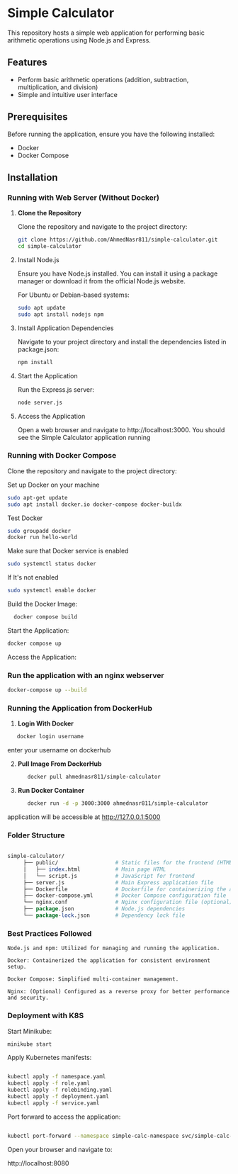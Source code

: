 # Simple Calculator

This repository hosts a simple web application for performing basic arithmetic operations using Node.js and Express.

## Features

- Perform basic arithmetic operations (addition, subtraction, multiplication, and division)
- Simple and intuitive user interface

## Prerequisites

Before running the application, ensure you have the following installed:

- Docker
- Docker Compose

## Installation

### Running with Web Server (Without Docker)

1. **Clone the Repository**

   Clone the repository and navigate to the project directory:

   ```bash
   git clone https://github.com/AhmedNasr811/simple-calculator.git
   cd simple-calculator
   ```
2. Install Node.js

   Ensure you have Node.js installed. You can install it using a package manager
   or download it from the official Node.js website.

   For Ubuntu or Debian-based systems:
   ```bash
   sudo apt update
   sudo apt install nodejs npm
   ```

3. Install Application Dependencies

   Navigate to your project directory and install the dependencies listed in package.json:

   ```bash
   npm install
   ```

4. Start the Application

   Run the Express.js server:
   
   ```bash
   node server.js
   ```

5. Access the Application

   Open a web browser and navigate to http://localhost:3000. 
   You should see the Simple Calculator application running

### Running with Docker Compose


Clone the repository and navigate to the project directory:
    
Set up Docker on your machine
      
   ```bash
   sudo apt-get update
   sudo apt install docker.io docker-compose docker-buildx
   ```

Test Docker 
   
   ```bash
   sudo groupadd docker
   docker run hello-world
   ```

Make sure that Docker service is enabled 

   ```bash
   sudo systemctl status docker
   ```

If It's not enabled
   ```bash
   sudo systemctl enable docker
   ```

Build the Docker Image:

 ```bash
   docker compose build
 ```

Start the Application:

```bash
docker compose up
```
Access the Application:
### Run the application with an nginx webserver 
   ```bash
   docker-compose up --build
   ```

### Running the Application from DockerHub

 1. **Login With Docker**

   ````bash
      docker login username
   ````

  enter your username on dockerhub
   
2. **Pull Image From DockerHub**
    
   ````bash
      docker pull ahmednasr811/simple-calculator

   ````
   
3. **Run Docker Container**
   ````bash
      docker run -d -p 3000:3000 ahmednasr811/simple-calculator
   ````
  
application will be accessible at http://127.0.0.1:5000

### Folder Structure
```perl

simple-calculator/
     ├── public/                  # Static files for the frontend (HTML, JS, CSS)
     │   ├── index.html           # Main page HTML
     │   └── script.js            # JavaScript for frontend
     ├── server.js                # Main Express application file
     ├── Dockerfile               # Dockerfile for containerizing the app
     ├── docker-compose.yml       # Docker Compose configuration file
     └── nginx.conf               # Nginx configuration file (optional)
     ├── package.json             # Node.js dependencies
     └── package-lock.json        # Dependency lock file
```

### Best Practices Followed

    Node.js and npm: Utilized for managing and running the application.
    
    Docker: Containerized the application for consistent environment setup.
    
    Docker Compose: Simplified multi-container management.
    
    Nginx: (Optional) Configured as a reverse proxy for better performance and security.


   ### Deployment with K8S 

Start Minikube:

````bash
minikube start

````

Apply Kubernetes manifests:

````bash

kubectl apply -f namespace.yaml
kubectl apply -f role.yaml
kubectl apply -f rolebinding.yaml
kubectl apply -f deployment.yaml
kubectl apply -f service.yaml

````

Port forward to access the application:

````bash

kubectl port-forward --namespace simple-calc-namespace svc/simple-calc-service 8080:80

````

Open your browser and navigate to:

http://localhost:8080
